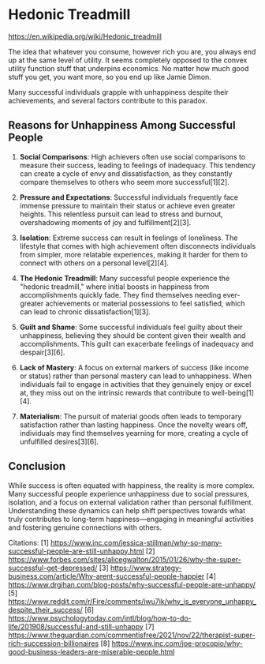# Hedonic Treadmill

<https://en.wikipedia.org/wiki/Hedonic_treadmill>

The idea that whatever you consume, however rich you are, you always end up at the same level of utility. It seems completely opposed to the convex utility function stuff that underpins economics. No matter how much good stuff you get, you want more, so you end up like Jamie Dimon.

Many successful individuals grapple with unhappiness despite their achievements, and several factors contribute to this paradox.

## **Reasons for Unhappiness Among Successful People**

1. **Social Comparisons**: High achievers often use social comparisons to measure their success, leading to feelings of inadequacy. This tendency can create a cycle of envy and dissatisfaction, as they constantly compare themselves to others who seem more successful[1][2].

2. **Pressure and Expectations**: Successful individuals frequently face immense pressure to maintain their status or achieve even greater heights. This relentless pursuit can lead to stress and burnout, overshadowing moments of joy and fulfillment[2][3].

3. **Isolation**: Extreme success can result in feelings of loneliness. The lifestyle that comes with high achievement often disconnects individuals from simpler, more relatable experiences, making it harder for them to connect with others on a personal level[2][4].

4. **The Hedonic Treadmill**: Many successful people experience the "hedonic treadmill," where initial boosts in happiness from accomplishments quickly fade. They find themselves needing ever-greater achievements or material possessions to feel satisfied, which can lead to chronic dissatisfaction[1][3].

5. **Guilt and Shame**: Some successful individuals feel guilty about their unhappiness, believing they should be content given their wealth and accomplishments. This guilt can exacerbate feelings of inadequacy and despair[3][6].

6. **Lack of Mastery**: A focus on external markers of success (like income or status) rather than personal mastery can lead to unhappiness. When individuals fail to engage in activities that they genuinely enjoy or excel at, they miss out on the intrinsic rewards that contribute to well-being[1][4].

7. **Materialism**: The pursuit of material goods often leads to temporary satisfaction rather than lasting happiness. Once the novelty wears off, individuals may find themselves yearning for more, creating a cycle of unfulfilled desires[3][6].

## **Conclusion**

While success is often equated with happiness, the reality is more complex. Many successful people experience unhappiness due to social pressures, isolation, and a focus on external validation rather than personal fulfillment. Understanding these dynamics can help shift perspectives towards what truly contributes to long-term happiness—engaging in meaningful activities and fostering genuine connections with others.

Citations:
[1] https://www.inc.com/jessica-stillman/why-so-many-successful-people-are-still-unhappy.html
[2] https://www.forbes.com/sites/alicegwalton/2015/01/26/why-the-super-successful-get-depressed/
[3] https://www.strategy-business.com/article/Why-arent-successful-people-happier
[4] https://www.drgihan.com/blog-posts/why-successful-people-are-unhappy/
[5] https://www.reddit.com/r/Fire/comments/iwu7ik/why_is_everyone_unhappy_despite_their_success/
[6] https://www.psychologytoday.com/intl/blog/how-to-do-life/201908/successful-and-still-unhappy
[7] https://www.theguardian.com/commentisfree/2021/nov/22/therapist-super-rich-succession-billionaires
[8] https://www.inc.com/joe-procopio/why-good-business-leaders-are-miserable-people.html

